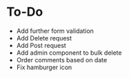 # To-Do 
- Add further form validation 
- Add Delete request 
- Add Post request 
- Add admin component to bulk delete
- Order comments based on date 
- Fix hamburger icon